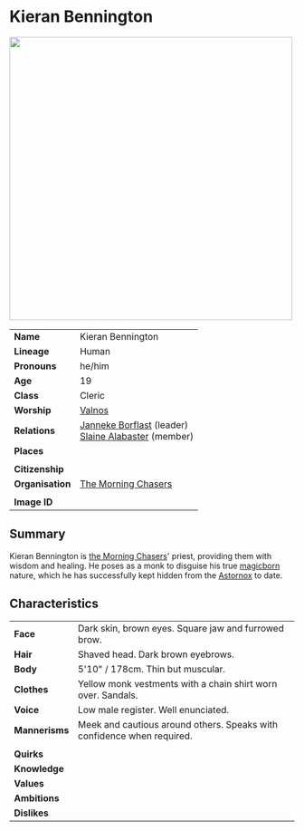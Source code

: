 # Kieran Bennington

<img src="https://raw.githubusercontent.com/jesskelsall/astarus-images/main/characters/portraits/imageid.png" height="500" />

|||
| --- | --- |
| **Name** | Kieran Bennington | character.3
| **Lineage** | Human |
| **Pronouns** | he/him |
| **Age** | 19 |
| **Class** | Cleric |
| **Worship** | [Valnos](../gods/deities/valnos.md) |
| **Relations** | [Janneke Borflast](janneke-borflast.md) (leader)<br>[Slaine Alabaster](slaine-alabaster.md) (member) |
| **Places** | |
|||
| **Citizenship** | |
| **Organisation** | [The Morning Chasers](../organisations/the-morning-chasers.md) |
|||
| **Image ID** | |

## Summary

Kieran Bennington is [the Morning Chasers](../organisations/the-morning-chasers.md)' priest, providing them with wisdom and healing. He poses as a monk to disguise his true [magicborn](../civilisations/kingdom-of-astor/magicborn.md) nature, which he has successfully kept hidden from the [Astornox](../organisations/government/astornox/astornox.md) to date.

## Characteristics

| | |
| --- | --- |
| **Face** | Dark skin, brown eyes. Square jaw and furrowed brow. | characteristics.2
| **Hair** | Shaved head. Dark brown eyebrows. |
| **Body** | 5'10" / 178cm. Thin but muscular. |
| **Clothes** | Yellow monk vestments with a chain shirt worn over. Sandals. |
| **Voice** | Low male register. Well enunciated. |
| **Mannerisms** | Meek and cautious around others. Speaks with confidence when required. |
| | |
| **Quirks** | |
| **Knowledge** | |
| **Values** | |
| **Ambitions** | |
| **Dislikes** | |
